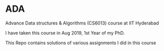 # ADA
Advance Data structures &amp; Algorithms (CS6013)  course at IIT Hyderabad

I have taken this course in Aug 2019, 1st Year of my PhD.

This Repo contains solutions of various assignments I did in this course 
